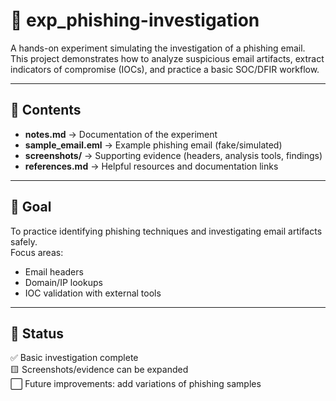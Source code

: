 # 🧪 exp_phishing-investigation

A hands-on experiment simulating the investigation of a phishing email.  
This project demonstrates how to analyze suspicious email artifacts, extract indicators of compromise (IOCs), and practice a basic SOC/DFIR workflow.  

---

## 📌 Contents
- **notes.md** → Documentation of the experiment  
- **sample_email.eml** → Example phishing email (fake/simulated)  
- **screenshots/** → Supporting evidence (headers, analysis tools, findings)  
- **references.md** → Helpful resources and documentation links  

---

## 🎯 Goal
To practice identifying phishing techniques and investigating email artifacts safely.  
Focus areas:  
- Email headers  
- Domain/IP lookups  
- IOC validation with external tools  

---

## 📒 Status
✅ Basic investigation complete  
🟨 Screenshots/evidence can be expanded  
⬜ Future improvements: add variations of phishing samples  
